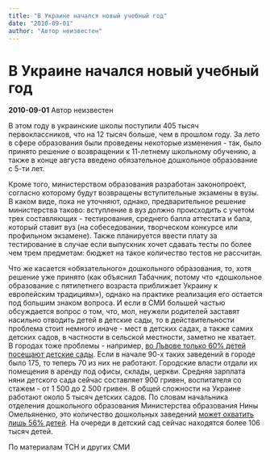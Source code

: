 ```yaml
---
title: "В Украине начался новый учебный год"
date: "2010-09-01"
author: "Автор неизвестен"
---
```


# В Украине начался новый учебный год

**2010-09-01** Автор неизвестен

В этом году в украинские школы поступили 405 тысяч первоклассников, что на 12 тысяч больше, чем в прошлом году. За лето в сфере образования были проведены некоторые изменения - так, было принято решение о возвращении к 11-летнему школьному обучению, а также в конце августа введено обязательное дошкольное образование с 5-ти лет.

Кроме того, министерством образования разработан законопроект, согласно которому будут возвращены вступительные экзамены в вузы. В каком виде, пока не уточняют, однако, предварительное решение министерства таково: вступление в вуз должно происходить с учетом трех составляющих - тестирования, среднего балла аттестата и бала, который ставит вуз (на собеседовании, творческом конкурсе или профильном экзамене). Также планируется ввести плату за тестирование в случае если выпускник хочет сдавать тесты по более чем трем предметам: бюджет на такое количество тестов не рассчитан.

Что же касается «обязательного» дошкольного образования, то, хотя решение уже принято (как объяснил Табачник, потому что «дошкольное образование с пятилетнего возраста приближает Украину к европейским традициям»), однако на практике реализация его остается под большим знаком вопроса. И если в СМИ большей частью обсуждается вопрос о том, что, мол, неужели родителей заставят насильно отводить детей в детские сады, то в действительности проблема стоит немного иначе - мест в детских садах, а также самих детских садов, в частности в сельской местности, заметно не хватает. В городах тоже проблемы - например, [во Львове только 60% детей посещают детские сады](http://osvita.ua/home/aktual/6468). Если в начале 90-х таких заведений в городе было 175, то теперь 70 из них не работают. Городские власти отдали их помещения в аренду под офисы, склады, церкви. Средняя зарплата няни детского сада сейчас составляет 900 гривен, воспитателя со стажем - от 1 500 до 2 500 гривен. В общей сложности на Украине работают около 5 тысяч детских садов. По словам начальника отделения дошкольного образования Министерства образования Нины Омельяненко, это количество дошкольных заведений [может охватить лишь 56% детей](http://glavcom.ua/articles/1486.html). На очереди в детский сад сейчас находятся более 106 тысяч детей.

По материалам ТСН и других СМИ